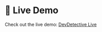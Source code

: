  <h1>🚀 Live Demo</h1>
  <p>Check out the live demo: <a href="https://git-hub-analyzer-ten.vercel.app/" target="_blank">DevDetective Live</a></p>

